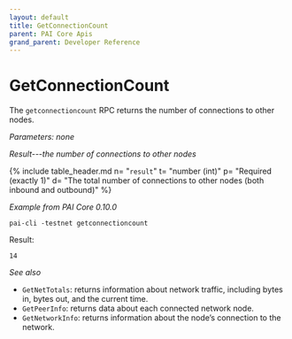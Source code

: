 ```yaml
---
layout: default
title: GetConnectionCount
parent: PAI Core Apis
grand_parent: Developer Reference
---
```


GetConnectionCount
========================

The `getconnectioncount` RPC returns the number of connections to other nodes.

*Parameters: none*

*Result---the number of connections to other nodes*

{% include table_header.md
  n= "`result`"
  t= "number (int)"
  p= "Required<br>(exactly 1)"
  d= "The total number of connections to other nodes (both inbound and outbound)"
%}

*Example from PAI Core 0.10.0*

```
pai-cli -testnet getconnectioncount
```

Result:

```
14
```

*See also*

* `GetNetTotals`: returns information about network traffic, including bytes in, bytes out, and the current time.
* `GetPeerInfo`: returns data about each connected network node.
* `GetNetworkInfo`: returns information about the node’s connection to the network.
